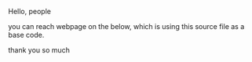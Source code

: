 Hello, people

you can reach webpage on the below, which is using this source file as a base code.

thank you so much
